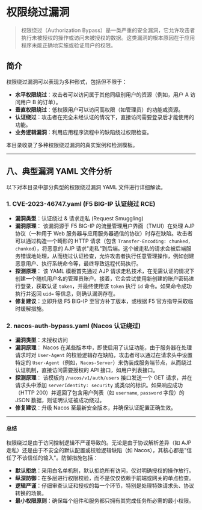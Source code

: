 # 权限绕过漏洞

> 权限绕过（Authorization Bypass）是一类严重的安全漏洞，它允许攻击者执行未被授权的操作或访问未被授权的数据。这类漏洞的根本原因在于应用程序未能正确地实施或验证用户的权限。

## 简介

权限绕过漏洞可以表现为多种形式，包括但不限于：

- **水平权限绕过**：攻击者可以访问属于其他同级别用户的资源（例如，用户 A 访问用户 B 的订单）。
- **垂直权限绕过**：低权限用户可以访问高权限（如管理员）的功能或资源。
- **认证绕过**：攻击者在完全未经认证的情况下，直接访问需要登录后才能使用的功能。
- **业务逻辑漏洞**：利用应用程序流程中的缺陷绕过权限检查。

本目录收录了多种权限绕过漏洞的真实案例和检测模板。

---

## 八、典型漏洞 YAML 文件分析

以下对本目录中部分典型的权限绕过漏洞 YAML 文件进行详细解读。

### 1. CVE-2023-46747.yaml (F5 BIG-IP 认证绕过 RCE)
- **漏洞类型**：认证绕过 & 请求走私 (Request Smuggling)
- **漏洞原理**：
  该漏洞源于 F5 BIG-IP 的流量管理用户界面（TMUI）在处理 AJP 协议（一种用于 Web 服务器与应用服务器通信的协议）时存在缺陷。攻击者可以通过构造一个畸形的 HTTP 请求（包含 `Transfer-Encoding: chunked, chunked`），将恶意的 AJP 请求"走私"到后端。这个被走私的请求会被后端服务错误地处理，从而绕过认证检查，允许攻击者执行任意管理操作，例如创建恶意用户、执行系统命令等，最终导致远程代码执行。
- **探测原理**：
  该 YAML 模板首先通过 AJP 请求走私技术，在无需认证的情况下创建一个随机用户名的管理员账户。接着，它会尝试使用新创建的账户密码进行登录，获取认证 `token`，并最终使用该 `token` 执行 `id` 命令。如果命令成功执行并返回 `uid=` 等信息，则确认漏洞存在。
- **修复建议**：立即升级 F5 BIG-IP 至官方补丁版本，或根据 F5 官方指导采取临时缓解措施。

### 2. nacos-auth-bypass.yaml (Nacos 认证绕过)
- **漏洞类型**：未授权访问
- **漏洞原理**：
  Nacos 在某些版本中，即使启用了认证功能，由于服务器在处理请求时对 `User-Agent` 的校验逻辑存在缺陷，攻击者可以通过在请求头中设置特定的 `User-Agent`（例如，`Nacos-Server`）来伪装成服务端节点，从而绕过认证机制，直接访问需要授权的 API 接口，如用户列表接口。
- **探测原理**：
  该模板向 `/nacos/v1/auth/users` 接口发送一个 GET 请求，并在请求头中添加 `serverIdentity: security` 或类似的标识。如果响应成功（HTTP 200）并返回了包含用户列表（如 `username`, `password` 字段）的 JSON 数据，则证明认证被成功绕过。
- **修复建议**：升级 Nacos 至最新安全版本，并确保认证配置正确生效。

---

#### 总结
权限绕过是由于访问控制逻辑不严谨导致的。无论是由于协议解析差异（如 AJP 走私）还是由于不安全的默认配置或校验逻辑缺陷（如 Nacos），其核心都是"信任了不该信任的输入"。防御措施包括：
- **默认拒绝**：采用白名单机制，默认拒绝所有访问，仅对明确授权的操作放行。
- **纵深防御**：在多层进行权限校验，而不是仅仅依赖于前端或网关的单点检查。
- **逻辑严谨**：仔细审查认证和授权的每一个环节，特别是处理特殊请求头、协议转换的场景。
- **最小权限原则**：确保每个组件和服务都只拥有其完成任务所必需的最小权限。 